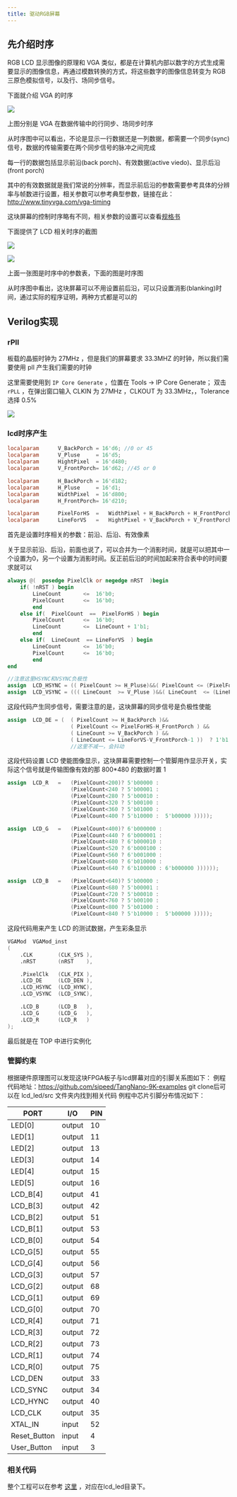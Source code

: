 ```yaml
---
title: 驱动RGB屏幕
---
```


## 先介绍时序

RGB LCD 显示图像的原理和 VGA 类似，都是在计算机内部以数字的方式生成需要显示的图像信息，再通过模数转换的方式，将这些数字的图像信息转变为 RGB 三原色模拟信号，以及行、场同步信号。

下面就介绍 VGA 的时序

![](./../../assets/examples/lcd_pjt_1.png)

上图分别是 VGA 在数据传输中的行同步、场同步时序

从时序图中可以看出，不论是显示一行数据还是一列数据，都需要一个同步(sync)信号，数据的传输需要在两个同步信号的脉冲之间完成

每一行的数据包括显示前沿(back porch)、有效数据(active viedo)、显示后沿(front porch)

其中的有效数据就是我们常说的分辨率，而显示前后沿的参数需要参考具体的分辨率与帧数进行设置，相关参数可以参考典型参数，链接在此： http://www.tinyvga.com/vga-timing

这块屏幕的控制时序略有不同，相关参数的设置可以查看[规格书](./../../assets/files/AT050TN43.pdf)

下面提供了 LCD 相关时序的截图

![](./../../assets/examples/lcd_pjt_2.png)

![](./../../assets/examples/lcd_pjt_3.png)

上面一张图是时序中的参数表，下面的图是时序图

从时序图中看出，这块屏幕可以不用设置前后沿，可以只设置消影(blanking)时间，通过实际的程序证明，两种方式都是可以的

## Verilog实现

### rPll

板载的晶振时钟为 27MHz ，但是我们的屏幕要求 33.3MHZ 的时钟，所以我们需要使用 pll 产生我们需要的时钟

这里需要使用到 `IP Core Generate` ，位置在 Tools -> IP Core Generate；
双击 `rPLL` ，在弹出窗口输入 CLKIN 为 27MHz ，CLKOUT 为 33.3MHz，，Tolerance 选择 0.5%

![](./../nano_9k/lcd_rPll.png)


### lcd时序产生

```verilog
localparam      V_BackPorch = 16'd6; //0 or 45
localparam      V_Pluse 	= 16'd5; 
localparam      HightPixel  = 16'd480;
localparam      V_FrontPorch= 16'd62; //45 or 0

localparam      H_BackPorch = 16'd182; 	
localparam      H_Pluse 	= 16'd1; 
localparam      WidthPixel  = 16'd800;
localparam      H_FrontPorch= 16'd210;

localparam      PixelForHS  =   WidthPixel + H_BackPorch + H_FrontPorch;  	
localparam      LineForVS   =   HightPixel + V_BackPorch + V_FrontPorch;
```

首先是设置时序相关的参数：前沿、后沿、有效像素

关于显示前沿、后沿，前面也说了，可以合并为一个消影时间，就是可以把其中一个设置为0，另一个设置为消影时间。反正前后沿的时间加起来符合表中的时间要求就可以

```verilog
always @(  posedge PixelClk or negedge nRST  )begin
    if( !nRST ) begin
        LineCount       <=  16'b0;    
        PixelCount      <=  16'b0;
        end
    else if(  PixelCount  ==  PixelForHS ) begin
        PixelCount      <=  16'b0;
        LineCount       <=  LineCount + 1'b1;
        end
    else if(  LineCount  == LineForVS  ) begin
        LineCount       <=  16'b0;
        PixelCount      <=  16'b0;
        end
end

//注意这里HSYNC和VSYNC负极性
assign  LCD_HSYNC = (( PixelCount >= H_Pluse)&&( PixelCount <= (PixelForHS-H_FrontPorch))) ? 1'b0 : 1'b1;
assign  LCD_VSYNC = ((( LineCount  >= V_Pluse )&&( LineCount  <= (LineForVS-0) )) ) ? 1'b0 : 1'b1;
```

这段代码产生同步信号，需要注意的是，这块屏幕的同步信号是负极性使能

```verilog
assign  LCD_DE = (  ( PixelCount >= H_BackPorch )&&
                    ( PixelCount <= PixelForHS-H_FrontPorch ) &&
                    ( LineCount >= V_BackPorch ) &&
                    ( LineCount <= LineForVS-V_FrontPorch-1 ))  ? 1'b1 : 1'b0;
                    //这里不减一，会抖动
```

这段代码设置 LCD 使能图像显示，这块屏幕需要控制一个管脚用作显示开关，实际这个信号就是传输图像有效的那 800*480 的数据时置 1

```verilog
assign  LCD_R   =   (PixelCount<200)? 5'b00000 : 
                    (PixelCount<240 ? 5'b00001 :    
                    (PixelCount<280 ? 5'b00010 :    
                    (PixelCount<320 ? 5'b00100 :    
                    (PixelCount<360 ? 5'b01000 :    
                    (PixelCount<400 ? 5'b10000 :  5'b00000 )))));

assign  LCD_G   =   (PixelCount<400)? 6'b000000 : 
                    (PixelCount<440 ? 6'b000001 :    
                    (PixelCount<480 ? 6'b000010 :    
                    (PixelCount<520 ? 6'b000100 :    
                    (PixelCount<560 ? 6'b001000 :    
                    (PixelCount<600 ? 6'b010000 :  
                    (PixelCount<640 ? 6'b100000 : 6'b000000 ))))));

assign  LCD_B   =   (PixelCount<640)? 5'b00000 : 
                    (PixelCount<680 ? 5'b00001 :    
                    (PixelCount<720 ? 5'b00010 :    
                    (PixelCount<760 ? 5'b00100 :    
                    (PixelCount<800 ? 5'b01000 :    
                    (PixelCount<840 ? 5'b10000 :  5'b00000 )))));
```

这段代码用来产生 LCD 的测试数据，产生彩条显示

```verilog
VGAMod	VGAMod_inst
(
    .CLK		(CLK_SYS ),
    .nRST		(nRST	 ),

    .PixelClk	(CLK_PIX ),
    .LCD_DE		(LCD_DEN ),
    .LCD_HSYNC	(LCD_HYNC),
    .LCD_VSYNC	(LCD_SYNC),

    .LCD_B		(LCD_B	 ),
    .LCD_G		(LCD_G	 ),
    .LCD_R		(LCD_R	 )
);
```

最后就是在 TOP 中进行实例化

### 管脚约束

根据硬件原理图可以发现这块FPGA板子与lcd屏幕对应的引脚关系图如下：
例程代码地址：<https://github.com/sipeed/TangNano-9K-examples>
git clone后可以在 lcd_led/src 文件夹内找到相关代码
例程中芯片引脚分布情况如下：

| PORT         |  I/O   | PIN |
| ---          | ---    | --- |
| LED[0]       | output | 10  |
| LED[1]       | output | 11  |
| LED[2]       | output | 13  |
| LED[3]       | output | 14  |
| LED[4]       | output | 15  |
| LED[5]       | output | 16  |
| LCD_B[4]     | output | 41  |
| LCD_B[3]     | output | 42  |
| LCD_B[2]     | output | 51  |
| LCD_B[1]     | output | 53  |
| LCD_B[0]     | output | 54  |
| LCD_G[5]     | output | 55  |
| LCD_G[4]     | output | 56  |
| LCD_G[3]     | output | 57  |
| LCD_G[2]     | output | 68  |
| LCD_G[1]     | output | 69  |
| LCD_G[0]     | output | 70  |
| LCD_R[4]     | output | 71  |
| LCD_R[3]     | output | 72  |
| LCD_R[2]     | output | 73  |
| LCD_R[1]     | output | 74  |
| LCD_R[0]     | output | 75  |
| LCD_DEN      | output | 33  |
| LCD_SYNC     | output | 34  |
| LCD_HYNC     | output | 40  |
| LCD_CLK      | output | 35  |
| XTAL_IN      | input  | 52  |
| Reset_Button | input  | 4   |
| User_Button  | input  | 3   |

### 相关代码

整个工程可以在参考 [这里](https://github.com/sipeed/TangNano-9K-example) ，对应在lcd_led目录下。

